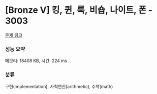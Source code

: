 # [Bronze V] 킹, 퀸, 룩, 비숍, 나이트, 폰 - 3003 

[문제 링크](https://www.acmicpc.net/problem/3003) 

### 성능 요약

메모리: 18408 KB, 시간: 224 ms

### 분류

구현(implementation), 사칙연산(arithmetic), 수학(math)

